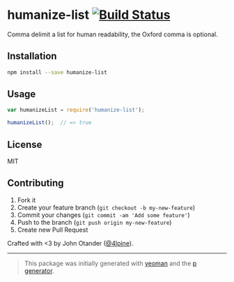 # humanize-list [![Build Status](https://secure.travis-ci.org/johnotander/humanize-list.png?branch=master)](https://travis-ci.org/johnotander/humanize-list)

Comma delimit a list for human readability, the Oxford comma is optional.

## Installation

```bash
npm install --save humanize-list
```

## Usage

```javascript
var humanizeList = require('humanize-list');

humanizeList();  // => true
```

## License

MIT

## Contributing

1. Fork it
2. Create your feature branch (`git checkout -b my-new-feature`)
3. Commit your changes (`git commit -am 'Add some feature'`)
4. Push to the branch (`git push origin my-new-feature`)
5. Create new Pull Request

Crafted with <3 by John Otander ([@4lpine](https://twitter.com/4lpine)).

***

> This package was initially generated with [yeoman](http://yeoman.io) and the [p generator](https://github.com/johnotander/generator-p.git).
